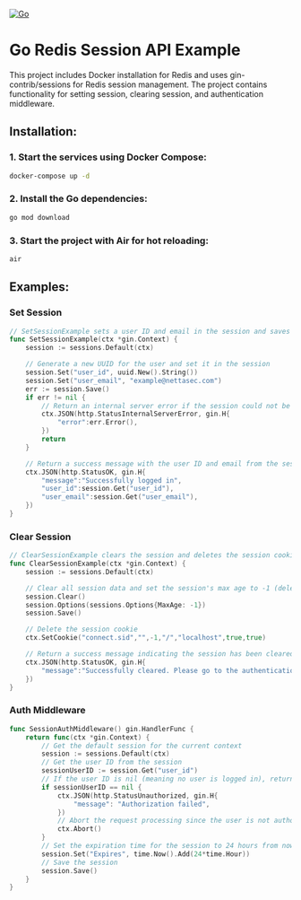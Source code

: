 [![Go](https://github.com/kwa0x2/Go-Redis-Session/actions/workflows/go.yml/badge.svg)](https://github.com/kwa0x2/Go-Redis-Session/actions/workflows/go.yml)


# Go Redis Session API Example

This project includes Docker installation for Redis and uses gin-contrib/sessions for Redis session management. The project contains functionality for setting session, clearing session, and authentication middleware.

## Installation:

### 1. Start the services using Docker Compose:

```bash
docker-compose up -d
```

### 2. Install the Go dependencies:

```bash
go mod download
```

### 3. Start the project with Air for hot reloading:

```bash
air
```

## Examples:

### Set Session

```go
// SetSessionExample sets a user ID and email in the session and saves it.
func SetSessionExample(ctx *gin.Context) {
	session := sessions.Default(ctx)

	// Generate a new UUID for the user and set it in the session
	session.Set("user_id", uuid.New().String())
	session.Set("user_email", "example@nettasec.com")
	err := session.Save()
	if err != nil {
		// Return an internal server error if the session could not be saved
		ctx.JSON(http.StatusInternalServerError, gin.H{
			"error":err.Error(),
		})
		return
	}

	// Return a success message with the user ID and email from the session
	ctx.JSON(http.StatusOK, gin.H{
		"message":"Successfully logged in",
		"user_id":session.Get("user_id"),
		"user_email":session.Get("user_email"),
	})
}
```

### Clear Session

```go
// ClearSessionExample clears the session and deletes the session cookie.
func ClearSessionExample(ctx *gin.Context) {
	session := sessions.Default(ctx)

	// Clear all session data and set the session's max age to -1 (delete it)
	session.Clear()
	session.Options(sessions.Options{MaxAge: -1})
	session.Save()

	// Delete the session cookie
	ctx.SetCookie("connect.sid","",-1,"/","localhost",true,true)

	// Return a success message indicating the session has been cleared
	ctx.JSON(http.StatusOK, gin.H{
		"message":"Successfully cleared. Please go to the authentication endpoint for testing.",
	})
}

```

### Auth Middleware

```go
func SessionAuthMiddleware() gin.HandlerFunc {
	return func(ctx *gin.Context) {
		// Get the default session for the current context
		session := sessions.Default(ctx)
		// Get the user ID from the session
		sessionUserID := session.Get("user_id")
		// If the user ID is nil (meaning no user is logged in), return an unauthorized status and message
		if sessionUserID == nil {
			ctx.JSON(http.StatusUnauthorized, gin.H{
				"message": "Authorization failed",
			})
			// Abort the request processing since the user is not authorized
			ctx.Abort()
		}
		// Set the expiration time for the session to 24 hours from now
		session.Set("Expires", time.Now().Add(24*time.Hour))
		// Save the session
		session.Save()
	}
}
```
